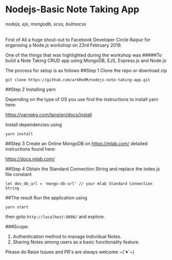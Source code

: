 # Nodejs-Basic Note Taking App
###### nodejs, ejs, mongodb, scss, bulmacss

First of All a huge shout-out to Facebook Developer Circle Raipur for organising a Node.js workshop on 23rd February 2019.

One of the things that was highlighted during the workshop was
#####To build a Note Taking CRUD app using MongoDB, EJS, Express.js and Node.js

The process for setup is as follows
##Step 1
Clone the repo or download zip
```
git clone https://github.com/arkRedM/nodejs-note-taking-app.git
```
##Step 2
Installing yarn

Depending on the type of OS you use find the instructions to install yarn here:

 https://yarnpkg.com/lang/en/docs/install

Install dependencies using
```
yarn install
```
 ##Step 3
 Create an Online MongoDB on https://mlab.com/  detailed instructions found here:

 https://docs.mlab.com/

 ##Step 4
 Obtain the Standard Connection String and replace the index.js file constant

 ```
let dev_db_url = 'mongo-db-url' // your mlab Standard Connection String
```

##The result
Run the application using
```
yarn start
```

then goto ```http://localhost:8000/``` and explore.

###Scope:
1. Authentication method to manage Individual Notes.
2. Sharing Notes among users as a basic functionality feature.


Please do Raise Issues and PR's are always welcome ~(˘▾˘~)